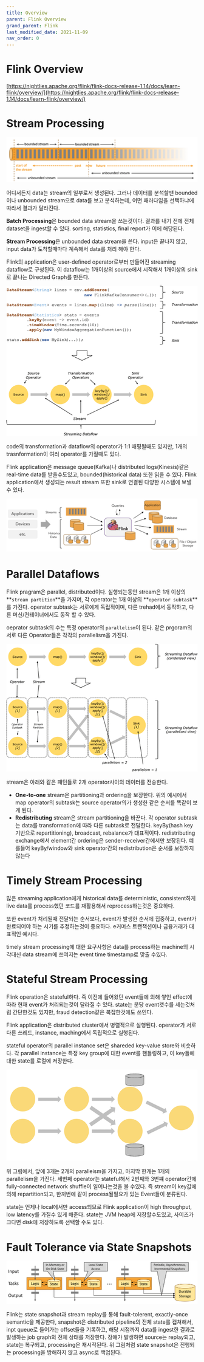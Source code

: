 ```yaml
---
title: Overview
parent: Flink Overview
grand_parent: Flink
last_modified_date: 2021-11-09
nav_order: 0
---
```

# Flink Overview

[https://nightlies.apache.org/flink/flink-docs-release-1.14/docs/learn-flink/overview/](https://nightlies.apache.org/flink/flink-docs-release-1.14/docs/learn-flink/overview/)

# Stream Processing

![Untitled](overview/Untitled.png)

어디서든지 data는 stream의 일부로서 생성된다. 그러나 데이터를 분석할땐 bounded이나 unbounded stream으로 data를 보고 분석하는데, 어떤 패러다임을 선택하냐에 따라서 결과가 달라진다.

**Batch Processing**은 bounded data stream을 쓰는것이다. 결과를 내기 전에 전체 dataset을 ingest할 수 있다. sorting, statistics, final report가 이에 해당된다.

**Stream Processing**은 unbounded data stream을 쓴다. input은 끝나지 않고, input data가 도착할때마다 계속해서 data를 처리 해야 한다.

Flink의 application은 user-defined operator로부터 만들어진 streaming dataflow로 구성된다. 이 dataflow는 1개이상의 source에서 시작해서 1개이상의 sink로 끝나는 Directed Graph를 만든다.

![Untitled](overview/Untitled%201.png)

code의 transformation과 dataflow의 operator가 1:1 매핑될때도 있지만, 1개의 trasnformation이 여러 operator를 가질때도 있다.

Flink application은 message queue(Kafka)나 distributed logs(Kinesis)같은 real-time data를 받을수도있고, bounded(historical data) 또한 읽을 수 있다. Flink application에서 생성되는 result stream 또한 sink로 연결된 다양한 시스템에 보낼 수 있다.

![Untitled](overview/Untitled%202.png)

# Parallel Dataflows

Flink pragram은 parallel, distributed이다. 실행되는동안 stream은 1개 이상의 **`stream partition`**을 가지며, 각 operator는 1개 이상의 **`operator subtask`**를 가진다. operator subtask는 서로에게 독립적이며, 다른 trehad에서 동작하고, 다른 머신/컨테이너에서도 동작 할 수 있다.

oeprator subtask의 수는 특정 operator의 `parallelism`이 된다. 같은 prgoram의 서로 다른 Operator들은 각각의 parallelism을 가진다.

![Untitled](overview/Untitled%203.png)

stream은 아래와 같은 패턴들로 2개 operator사이의 데이터를 전송한다.

- **One-to-one** stream은 partitioning과 ordering을 보장한다. 위의 예시에서 map operator의 subtask는 source operator의가 생성한 같은 순서를 똑같이 보게 된다.
- **Redistributing** stream은 stream partitioning을 바꾼다. 각 operator subtask는 data를 transformation에 따라 다른 subtask로 전달한다. keyBy(hash key기반으로 repartitioning), broadcast, rebalance가 대표적이다. redistributing exchange에서 element간 ordering은 sender-receiver간에서만 보장된다. 예를들어 keyBy/window와 sink operator간의 redistribution은 순서를 보장하지 않는다

# Timely Stream Processing

많은 streaming application에게 historical data를 deterministic, consistent하게 live data를 process했던 코드를 재활용해서 reprocess하는것은 중요하다.

또한 event가 처리될때 전달되는 순서보다, event가 발생한 순서에 집중하고, event가 완료되어야 하는 시기를 추정하는것이 중요하다. e커머스 트랜잭션이나 금융거래가 대표적인 예시다.

timely stream processing에 대한 요구사항은 data를 process하는 machine의 시각대신 data stream에 쓰여지는 event time timestamp로 맞출 수있다.

# Stateful Stream Processing

Flink operation은 stateful하다. 즉 이전에 들어왔던 event들에 의해 쌓인 effect에 따라 현재 event가 처리되는것이 달라질 수 있다. state는 분당 event갯수를 세는것처럼 간단한것도 있지만, fraud detection같은 복잡한것에도 쓰인다.

Flink application은 distributed cluster에서 병렬적으로 실행된다. operator가 서로다른 쓰레드, instance, maching에서 독립적으로 실행된다.

stateful operator의 parallel instance set은 shareded key-value store와 비슷하다. 각 parallel instance는 특정 key group에 대한 event를 핸들링하고, 이 key들에 대한 state를 로컬에 저장한다.

![Untitled](overview/Untitled%204.png)

위 그림에서, 앞에 3개는 2개의 paralleism을 가지고, 마지막 한개는 1개의 parallelism을 가진다. 세번째 operator는 stateful해서 2번째와 3번쨰 operator간에 fully-connected network shuffle이 일어나는것을 볼 수있다. 즉 stream이 key값에 의해 repartition되고, 한꺼번에 같이 process될필요가 있는 Event들이 분류된다.

state는 언제나 local에서만 access되므로 Flink application이 high throughput, low latency를 가질수 있게 해준다. state는 JVM heap에 저장할수도있고, 사이즈가 크다면 disk에 저장하도록 선택할 수도 있다.

# Fault Tolerance via State Snapshots

![Untitled](overview/Untitled%205.png)

Flink는 state snapshot과 stream replay를 통해 fault-tolerent, exactly-once semantic을 제공한다, snapshot은 distributed pipeline의 전체 state를 캡쳐해서, inpt queue로 들어가는 offset들을 기록하고, 해당 시점까지 data를 ingest한 결과로 발생하는 job graph의 전체 상태를 저장한다. 장애가 발생하면 source는 replay되고, state는 복구되고, processing은 재시작된다. 위 그림처럼 state snapshot은 진행되는 processing을 방해하지 않고 async로 백업된다.